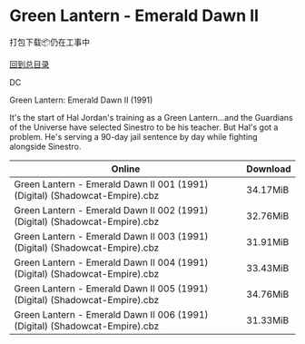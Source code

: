 # Green Lantern - Emerald Dawn II

打包下载📦仍在工事中

[回到总目录](/Catalogs.md)

DC

Green Lantern: Emerald Dawn II (1991)

It's the start of Hal Jordan's training as a Green Lantern…and the Guardians of the Universe have selected Sinestro to be his teacher. But Hal's got a problem. He's serving a 90-day jail sentence by day while fighting alongside Sinestro.





Online | Download
--- | ---
Green Lantern - Emerald Dawn II 001 (1991) (Digital) (Shadowcat-Empire).cbz | 34.17MiB
Green Lantern - Emerald Dawn II 002 (1991) (Digital) (Shadowcat-Empire).cbz | 32.76MiB
Green Lantern - Emerald Dawn II 003 (1991) (Digital) (Shadowcat-Empire).cbz | 31.91MiB
Green Lantern - Emerald Dawn II 004 (1991) (Digital) (Shadowcat-Empire).cbz | 33.43MiB
Green Lantern - Emerald Dawn II 005 (1991) (Digital) (Shadowcat-Empire).cbz | 34.76MiB
Green Lantern - Emerald Dawn II 006 (1991) (Digital) (Shadowcat-Empire).cbz | 31.33MiB